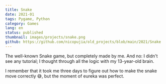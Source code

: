 ```yaml
---
title: Snake
date: 2021-01
tags: Pygame, Python
category: Games
lang: en
status: published
thumbnail: images/projects/snake.png
github: https://github.com/nicopujia/old_projects/blob/main/2021/Snake.py
---
```


The well-known Snake game, but completely made by me. And no: I didn't see any tutorial; I thought through all the logic with my 13-year-old brain.

I remember that it took me three days to figure out how to make the snake move correctly 😅, but the moment of eureka was perfect.
